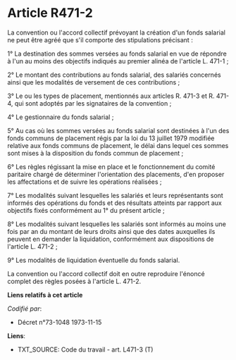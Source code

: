 # Article R471-2

La convention ou l'accord collectif prévoyant la création d'un fonds salarial ne peut être agréé que s'il comporte des
stipulations précisant :

1° La destination des sommes versées au fonds salarial en vue de répondre à l'un au moins des objectifs indiqués au premier
alinéa de l'article L. 471-1 ;

2° Le montant des contributions au fonds salarial, des salariés concernés ainsi que les modalités de versement de ces
contributions ;

3° Le ou les types de placement, mentionnés aux articles R. 471-3 et R. 471-4, qui sont adoptés par les signataires de la
convention ;

4° Le gestionnaire du fonds salarial ;

5° Au cas où les sommes versées au fonds salarial sont destinées à l'un des fonds communs de placement régis par la loi du 13
juillet 1979 modifiée relative aux fonds communs de placement, le délai dans lequel ces sommes sont mises à la disposition du
fonds commun de placement ;

6° Les règles régissant la mise en place et le fonctionnement du comité paritaire chargé de déterminer l'orientation des
placements, d'en proposer les affectations et de suivre les opérations réalisées ;

7° Les modalités suivant lesquelles les salariés et leurs représentants sont informés des opérations du fonds et des
résultats atteints par rapport aux objectifs fixés conformément au 1° du présent article ;

8° Les modalités suivant lesquelles les salariés sont informés au moins une fois par an du montant de leurs droits ainsi que
des dates auxquelles ils peuvent en demander la liquidation, conformément aux dispositions de l'article L. 471-2 ;

9° Les modalités de liquidation éventuelle du fonds salarial.

La convention ou l'accord collectif doit en outre reproduire l'énoncé complet des règles posées à l'article L. 471-2.

**Liens relatifs à cet article**

_Codifié par_:

  - Décret n°73-1048 1973-11-15

**Liens**:

  - TXT_SOURCE: Code du travail - art. L471-3 (T)
